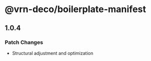 # @vrn-deco/boilerplate-manifest

## 1.0.4
### Patch Changes

- Structural adjustment and optimization
